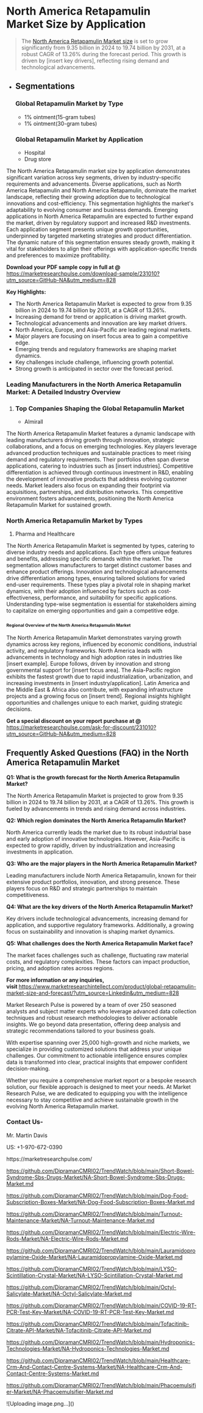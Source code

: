 <h1>North America Retapamulin Market&nbsp;Size by Application</h1><blockquote><p>The <a href="https://marketresearchpulse.com/download-sample/231010?utm_source=GitHub-NA&amp;utm_medium=828">North America Retapamulin Market size</a> is set to grow significantly from 9.35 billion in 2024 to 19.74 billion by 2031, at a robust CAGR of 13.26% during the forecast period. This growth is driven by [insert key drivers], reflecting rising demand and technological advancements.</p></blockquote><ul><li><h2>Segmentations</h2><h3>Global Retapamulin Market by Type</h3><ul><li>1% ointment(15-gram tubes)</li><li>1% ointment(30-gram tubes)</li></ul><h3>Global Retapamulin Market by Application</h3><ul><li>Hospital</li><li>Drug store</li></ul></li></ul><p>The North America Retapamulin market size by application demonstrates significant variation across key segments, driven by industry-specific requirements and advancements. Diverse applications, such as North America Retapamulin and North America Retapamulin, dominate the market landscape, reflecting their growing adoption due to technological innovations and cost-efficiency. This segmentation highlights the market's adaptability to evolving consumer and business demands. Emerging applications in North America Retapamulin are expected to further expand the market, driven by regulatory support and increased R&D investments. Each application segment presents unique growth opportunities, underpinned by targeted marketing strategies and product differentiation. The dynamic nature of this segmentation ensures steady growth, making it vital for stakeholders to align their offerings with application-specific trends and preferences to maximize profitability.</p><p><strong>Download your PDF sample copy in full at @ </strong><a href="https://marketresearchpulse.com/download-sample/231010?utm_source=GitHub-NA&amp;utm_medium=828">https://marketresearchpulse.com/download-sample/231010?utm_source=GitHub-NA&amp;utm_medium=828</a></p><p><strong>Key Highlights: </strong></p><ul><li>The North America Retapamulin Market is expected to grow from 9.35 billion in 2024 to 19.74 billion by 2031, at a CAGR of 13.26%.</li><li>Increasing demand for trend or application is driving market growth.</li><li>Technological advancements and innovation are key market drivers.</li><li>North America, Europe, and Asia-Pacific are leading regional markets.</li><li>Major players are focusing on insert focus area to gain a competitive edge.</li><li>Emerging trends and regulatory frameworks are shaping market dynamics.</li><li>Key challenges include challenge, influencing growth potential.</li><li>Strong growth is anticipated in sector over the forecast period.</li></ul><h3>Leading Manufacturers in the North America Retapamulin Market: A Detailed Industry Overview</h3><ol><li><h3>Top Companies Shaping the Global Retapamulin Market </h3><ul><li>Almirall</li></ul></li></ol><div class="flex max-w-full flex-col flex-grow"><div class="min-h-8 text-message flex w-full flex-col items-end gap-2 whitespace-normal break-words [.text-message+&amp;]:mt-5" dir="auto" data-message-author-role="assistant" data-message-id="fd8432e4-4910-450d-b182-61b7bfb0a01f" data-message-model-slug="gpt-4o"><div class="flex w-full flex-col gap-1 empty:hidden first:pt-[3px]"><div class="markdown prose w-full break-words dark:prose-invert light"><p>The North America Retapamulin Market features a dynamic landscape with leading manufacturers driving growth through innovation, strategic collaborations, and a focus on emerging technologies. Key players leverage advanced production techniques and sustainable practices to meet rising demand and regulatory requirements. Their portfolios often span diverse applications, catering to industries such as [insert industries]. Competitive differentiation is achieved through continuous investment in R&amp;D, enabling the development of innovative products that address evolving customer needs. Market leaders also focus on expanding their footprint via acquisitions, partnerships, and distribution networks. This competitive environment fosters advancements, positioning the North America Retapamulin Market for sustained growth.</p></div></div></div></div><h3>North America Retapamulin Market by Types</h3><ol><li>Pharma and Healthcare</li></ol><div class="flex max-w-full flex-col flex-grow"><div class="min-h-8 text-message flex w-full flex-col items-end gap-2 whitespace-normal break-words [.text-message+&amp;]:mt-5" dir="auto" data-message-author-role="assistant" data-message-id="084470be-0bb7-4664-bddf-5156b4f41249" data-message-model-slug="gpt-4o-mini"><div class="flex w-full flex-col gap-1 empty:hidden first:pt-[3px]"><div class="markdown prose w-full break-words dark:prose-invert light"><p>The North America Retapamulin Market is segmented by types, catering to diverse industry needs and applications. Each type offers unique features and benefits, addressing specific demands within the market. The segmentation allows manufacturers to target distinct customer bases and enhance product offerings. Innovation and technological advancements drive differentiation among types, ensuring tailored solutions for varied end-user requirements. These types play a pivotal role in shaping market dynamics, with their adoption influenced by factors such as cost-effectiveness, performance, and suitability for specific applications. Understanding type-wise segmentation is essential for stakeholders aiming to capitalize on emerging opportunities and gain a competitive edge.</p></div></div></div></div><h3><span style="font-size: 11px;">Regional Overview of the North America Retapamulin Market</span></h3><div class="flex max-w-full flex-col flex-grow"><div class="min-h-8 text-message flex w-full flex-col items-end gap-2 whitespace-normal break-words [.text-message+&amp;]:mt-5" dir="auto" data-message-author-role="assistant" data-message-id="e9038762-ce64-4e30-91c9-9bd413514231" data-message-model-slug="gpt-4o-mini"><div class="flex w-full flex-col gap-1 empty:hidden first:pt-[3px]"><div class="markdown prose w-full break-words dark:prose-invert light"><p>The North America Retapamulin Market demonstrates varying growth dynamics across key regions, influenced by economic conditions, industrial activity, and regulatory frameworks. North America leads with advancements in technology and high adoption rates in industries like [insert example]. Europe follows, driven by innovation and strong governmental support for [insert focus area]. The Asia-Pacific region exhibits the fastest growth due to rapid industrialization, urbanization, and increasing investments in [insert industry/application]. Latin America and the Middle East &amp; Africa also contribute, with expanding infrastructure projects and a growing focus on [insert trend]. Regional insights highlight opportunities and challenges unique to each market, guiding strategic decisions.</p></div></div></div></div><p><strong>Get a special discount on your report purchase at @ </strong><a href="https://marketresearchpulse.com/ask-for-discount/231010?utm_source=GitHub-NA&amp;utm_medium=828">https://marketresearchpulse.com/ask-for-discount/231010?utm_source=GitHub-NA&amp;utm_medium=828</a></p><h2>Frequently Asked Questions (FAQ) in the North America Retapamulin Market</h2><p><strong>Q1: What is the growth forecast for the North America Retapamulin Market?</strong></p><p>The North America Retapamulin Market is projected to grow from 9.35 billion in 2024 to 19.74 billion by 2031, at a CAGR of 13.26%. This growth is fueled by advancements in trends and rising demand across industries.</p><p><strong>Q2: Which region dominates the North America Retapamulin Market?</strong></p><p>North America currently leads the market due to its robust industrial base and early adoption of innovative technologies. However, Asia-Pacific is expected to grow rapidly, driven by industrialization and increasing investments in application.</p><p><strong>Q3: Who are the major players in the North America Retapamulin Market?</strong></p><p>Leading manufacturers include North America Retapamulin, known for their extensive product portfolios, innovation, and strong presence. These players focus on R&amp;D and strategic partnerships to maintain competitiveness.</p><p><strong>Q4: What are the key drivers of the North America Retapamulin Market?</strong></p><p>Key drivers include technological advancements, increasing demand for application, and supportive regulatory frameworks. Additionally, a growing focus on sustainability and innovation is shaping market dynamics.</p><p><strong>Q5: What challenges does the North America Retapamulin Market face?</strong></p><p>The market faces challenges such as challenge, fluctuating raw material costs, and regulatory complexities. These factors can impact production, pricing, and adoption rates across regions.</p><p><strong>For more information or any inquiries, visit&nbsp;</strong><a href="https://www.marketresearchintellect.com/product/global-retapamulin-market-size-and-forecast/?utm_source=Linkedin&utm_medium=828">https://www.marketresearchintellect.com/product/global-retapamulin-market-size-and-forecast/?utm_source=Linkedin&utm_medium=828</a></p><p>Market Research Pulse is powered by a team of over 250 seasoned analysts and subject matter experts who leverage advanced data collection techniques and robust research methodologies to deliver actionable insights. We go beyond data presentation, offering deep analysis and strategic recommendations tailored to your business goals.</p><p>With expertise spanning over 25,000 high-growth and niche markets, we specialize in providing customized solutions that address your unique challenges. Our commitment to actionable intelligence ensures complex data is transformed into clear, practical insights that empower confident decision-making.</p><p>Whether you require a comprehensive market report or a bespoke research solution, our flexible approach is designed to meet your needs. At Market Research Pulse, we are dedicated to equipping you with the intelligence necessary to stay competitive and achieve sustainable growth in the evolving North America Retapamulin market.</p><h3><strong>Contact Us-</strong></h3><p>Mr. Martin Davis</p><p>US: +1-970-672-0390</p><p>https://marketresearchpulse.com/</p><p><a href="https://github.com/DipramanCMRI02/TrendWatch/blob/main/Short-Bowel-Syndrome-Sbs-Drugs-Market/NA-Short-Bowel-Syndrome-Sbs-Drugs-Market.md">https://github.com/DipramanCMRI02/TrendWatch/blob/main/Short-Bowel-Syndrome-Sbs-Drugs-Market/NA-Short-Bowel-Syndrome-Sbs-Drugs-Market.md</a></p><p><a href="https://github.com/DipramanCMRI02/TrendWatch/blob/main/Dog-Food-Subscription-Boxes-Market/NA-Dog-Food-Subscription-Boxes-Market.md">https://github.com/DipramanCMRI02/TrendWatch/blob/main/Dog-Food-Subscription-Boxes-Market/NA-Dog-Food-Subscription-Boxes-Market.md</a></p><p><a href="https://github.com/DipramanCMRI02/TrendWatch/blob/main/Turnout-Maintenance-Market/NA-Turnout-Maintenance-Market.md">https://github.com/DipramanCMRI02/TrendWatch/blob/main/Turnout-Maintenance-Market/NA-Turnout-Maintenance-Market.md</a></p><p><a href="https://github.com/DipramanCMRI02/TrendWatch/blob/main/Electric-Wire-Rods-Market/NA-Electric-Wire-Rods-Market.md">https://github.com/DipramanCMRI02/TrendWatch/blob/main/Electric-Wire-Rods-Market/NA-Electric-Wire-Rods-Market.md</a></p><p><a href="https://github.com/DipramanCMRI02/TrendWatch/blob/main/Lauramidopropylamine-Oxide-Market/NA-Lauramidopropylamine-Oxide-Market.md">https://github.com/DipramanCMRI02/TrendWatch/blob/main/Lauramidopropylamine-Oxide-Market/NA-Lauramidopropylamine-Oxide-Market.md</a></p><p><a href="https://github.com/DipramanCMRI02/TrendWatch/blob/main/LYSO-Scintillation-Crystal-Market/NA-LYSO-Scintillation-Crystal-Market.md">https://github.com/DipramanCMRI02/TrendWatch/blob/main/LYSO-Scintillation-Crystal-Market/NA-LYSO-Scintillation-Crystal-Market.md</a></p><p><a href="https://github.com/DipramanCMRI02/TrendWatch/blob/main/Octyl-Salicylate-Market/NA-Octyl-Salicylate-Market.md">https://github.com/DipramanCMRI02/TrendWatch/blob/main/Octyl-Salicylate-Market/NA-Octyl-Salicylate-Market.md</a></p><p><a href="https://github.com/DipramanCMRI02/TrendWatch/blob/main/COVID-19-RT-PCR-Test-Key-Market/NA-COVID-19-RT-PCR-Test-Key-Market.md">https://github.com/DipramanCMRI02/TrendWatch/blob/main/COVID-19-RT-PCR-Test-Key-Market/NA-COVID-19-RT-PCR-Test-Key-Market.md</a></p><p><a href="https://github.com/DipramanCMRI02/TrendWatch/blob/main/Tofacitinib-Citrate-API-Market/NA-Tofacitinib-Citrate-API-Market.md">https://github.com/DipramanCMRI02/TrendWatch/blob/main/Tofacitinib-Citrate-API-Market/NA-Tofacitinib-Citrate-API-Market.md</a></p><p><a href="https://github.com/DipramanCMRI02/TrendWatch/blob/main/Hydroponics-Technologies-Market/NA-Hydroponics-Technologies-Market.md">https://github.com/DipramanCMRI02/TrendWatch/blob/main/Hydroponics-Technologies-Market/NA-Hydroponics-Technologies-Market.md</a></p><p><a href="https://github.com/DipramanCMRI02/TrendWatch/blob/main/Healthcare-Crm-And-Contact-Centre-Systems-Market/NA-Healthcare-Crm-And-Contact-Centre-Systems-Market.md">https://github.com/DipramanCMRI02/TrendWatch/blob/main/Healthcare-Crm-And-Contact-Centre-Systems-Market/NA-Healthcare-Crm-And-Contact-Centre-Systems-Market.md</a></p><p><a href="https://github.com/DipramanCMRI02/TrendWatch/blob/main/Phacoemulsifier-Market/NA-Phacoemulsifier-Market.md">https://github.com/DipramanCMRI02/TrendWatch/blob/main/Phacoemulsifier-Market/NA-Phacoemulsifier-Market.md</a></p>
![Uploading image.png…]()
